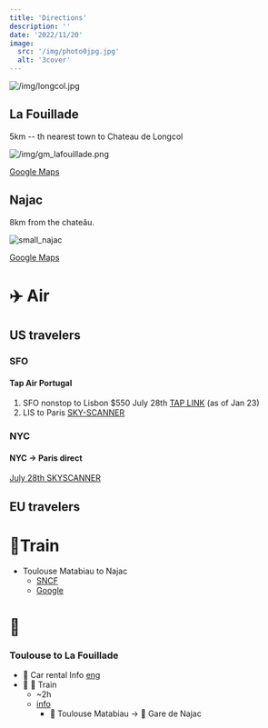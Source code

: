 ```yaml
---
title: 'Directions'
description: ''
date: '2022/11/20'
image:
  src: '/img/photo0jpg.jpg'
  alt: '3cover'
---
```






![/img/longcol.jpg](/img/longcol.jpg)

## La Fouillade

5km -- th nearest town to Chateau de Longcol

![/img/gm_lafouillade.png](/img/gm_lafouillade.png)

[Google Maps](https://www.google.com/maps/dir/12270+La+Fouillade,+France/Ch%C3%A2teau+de+Longcol/@44.2438778,2.0121223,15z/data=!3m1!4b1!4m14!4m13!1m5!1m1!1s0x12ada4b6ae78b717:0x406f69c2f431200!2m2!1d2.040994!2d44.2309399!1m5!1m1!1s0x12ada56e9787865d:0x1181b5eaab85982a!2m2!1d2.0022288!2d44.2557631!3e0)



## Najac

8km from the chateâu.

![small_najac](/img/gm_najac.png)

[Google Maps](https://www.google.com/maps/dir/Gare+de+Najac,+12270+Najac,+France/Ch%C3%A2teau+de+Longcol/@44.2382667,1.977207,14z/data=!3m1!4b1!4m14!4m13!1m5!1m1!1s0x12adb01a929a02a1:0x95e568f2b1ba3e6b!2m2!1d1.9761888!2d44.2217376!1m5!1m1!1s0x12ada56e9787865d:0x1181b5eaab85982a!2m2!1d2.0022288!2d44.2557631!3e2)

# :airplane: Air

## US travelers

### SFO

#### Tap Air Portugal

1. SFO nonstop to Lisbon $550 July 28th [TAP LINK](https://booking.flytap.com/booking/flights/deeplink?market=US&language=en&origin=SFO&destination=LIS&flightType=single&adt=1&chd=0&inf=0&flexibleDates=false&depDate=28.07.2023) (as of Jan 23)
2. LIS to Paris [SKY-SCANNER](https://www.skyscanner.com/transport/flights/lis/pari/230729/?adultsv2=1&cabinclass=economy&childrenv2=&inboundaltsenabled=false&outboundaltsenabled=false&preferdirects=false&rtn=0)

### NYC

#### NYC -> Paris direct

[July 28th SKYSCANNER](https://www.skyscanner.com/transport/flights/nyca/pari/230729/?adults=1&adultsv2=1&cabinclass=economy&children=0&childrenv2=&destinationentityid=27539733&inboundaltsenabled=false&infants=0&originentityid=27537542&outboundaltsenabled=false&ref=home&rtn=0&stops=!oneStop,!twoPlusStops)

## EU travelers



# :train2:Train

- Toulouse Matabiau to Najac
  - [SNCF](https://www.sncf.com/fr/itineraire-reservation/itineraire/liste-resultats?uic1=OCE87611004&coordX1=1.453616&coordY1=43.611206&uic2=12167&coordX2=1.98333&coordY2=44.2167&date=1672723157&when=leave-at&label1=Toulouse%20Matabiau&label2=Najac%20(Toutes%20gares)&typeDepart=ZONE_ARRET&typeArrivee=COMMUNE&listeCodesMode=0,1,2,3,4,5,6,7,8,9&origineCP=31000&destinationCP=12270)
  - [Google](https://www.google.com/maps/dir/Toulouse,+France/Najac,+France/@43.9128681,1.4337586,10z/data=!3m1!4b1!4m19!4m18!1m5!1m1!1s0x12aebb6fec7552ff:0x406f69c2f411030!2m2!1d1.444209!2d43.604652!1m5!1m1!1s0x12adb0122e4f1ddd:0xbef6d72b530e68e7!2m2!1d1.978425!2d44.21953!2m4!5e0!5e1!5e2!5e3!3e3)



# :car:

### Toulouse to La Fouillade

- :car: Car rental Info [eng](https://www.toulouse.aeroport.fr/en/transports/car-rentals)
- :train: :train2: Train
  - ~2h
  - [info](https://www.raileurope.com/en-us/destinations/toulouse-najac-train)
    - :station: Toulouse Matabiau -> :station: Gare de Najac
